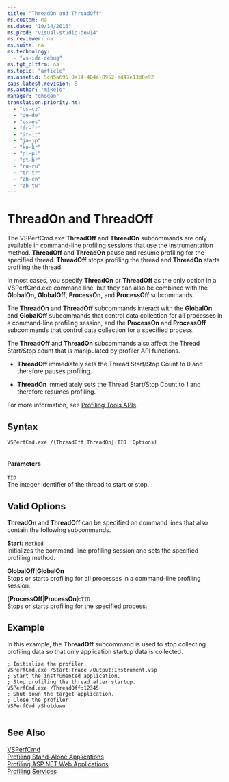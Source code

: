 ```yaml
---
title: "ThreadOn and ThreadOff"
ms.custom: na
ms.date: "10/14/2016"
ms.prod: "visual-studio-dev14"
ms.reviewer: na
ms.suite: na
ms.technology: 
  - "vs-ide-debug"
ms.tgt_pltfrm: na
ms.topic: "article"
ms.assetid: 5cd5a695-0a14-484a-8952-ed47e13d8e92
caps.latest.revision: 8
ms.author: "mikejo"
manager: "ghogen"
translation.priority.ht: 
  - "cs-cz"
  - "de-de"
  - "es-es"
  - "fr-fr"
  - "it-it"
  - "ja-jp"
  - "ko-kr"
  - "pl-pl"
  - "pt-br"
  - "ru-ru"
  - "tr-tr"
  - "zh-cn"
  - "zh-tw"
---
```

# ThreadOn and ThreadOff
The VSPerfCmd.exe **ThreadOff** and **ThreadOn** subcommands are only available in command-line profiling sessions that use the instrumentation method. **ThreadOff** and **ThreadOn** pause and resume profiling for the specified thread. **ThreadOff** stops profiling the thread and **ThreadOn** starts profiling the thread.  
  
 In most cases, you specify **ThreadOn** or **ThreadOff** as the only option in a VSPerfCmd.exe command line, but they can also be combined with the **GlobalOn**, **GlobalOff**, **ProcessOn**, and **ProcessOff** subcommands.  
  
 The **ThreadOn** and **ThreadOff** subcommands interact with the **GlobalOn** and **GlobalOff** subcommands that control data collection for all processes in a command-line profiling session, and the **ProcessOn** and **ProcessOff** subcommands that control data collection for a specified process.  
  
 The **ThreadOff** and **ThreadOn** subcommands also affect the Thread Start/Stop count that is manipulated by profiler API functions.  
  
-   **ThreadOff** immediately sets the Thread Start/Stop Count to 0 and therefore pauses profiling.  
  
-   **ThreadOn** immediately sets the Thread Start/Stop Count to 1 and therefore resumes profiling.  
  
 For more information, see [Profiling Tools APIs](../profiling/profiling-tools-apis.md).  
  
## Syntax  
  
```  
VSPerfCmd.exe /{ThreadOff|ThreadOn}:TID [Options]  
  
```  
  
#### Parameters  
 `TID`  
 The integer identifier of the thread to start or stop.  
  
## Valid Options  
 **ThreadOn** and **ThreadOff** can be specified on command lines that also contain the following subcommands.  
  
 **Start:** `Method`  
 Initializes the command-line profiling session and sets the specified profiling method.  
  
 **GlobalOff**&#124;**GlobalOn**  
 Stops or starts profiling for all processes in a command-line profiling session.  
  
 {**ProcessOff**&#124;**ProcessOn**}**:**`TID`  
 Stops or starts profiling for the specified process.  
  
## Example  
 In this example, the **ThreadOff** subcommand is used to stop collecting profiling data so that only application startup data is collected.  
  
```  
; Initialize the profiler.  
VSPerfCmd.exe /Start:Trace /Output:Instrument.vsp   
; Start the instrumented application.  
; Stop profiling the thread after startup.  
VSPerfCmd.exe /ThreadOff:12345  
; Shut down the target application.  
; Close the profiler.  
VSPerfCmd /Shutdown  
  
```  
  
## See Also  
 [VSPerfCmd](../profiling/vsperfcmd.md)   
 [Profiling Stand-Alone Applications](../profiling/command-line-profiling-of-stand-alone-applications.md)   
 [Profiling ASP.NET Web Applications](../profiling/command-line-profiling-of-asp.net-web-applications.md)   
 [Profiling Services](../profiling/command-line-profiling-of-services.md)